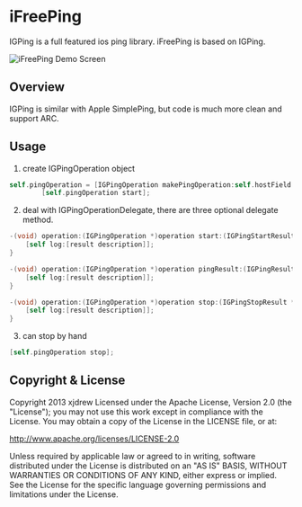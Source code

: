 iFreePing
=========
IGPing is a full featured ios ping library. iFreePing is based on IGPing.

![iFreePing Demo Screen](http://github.com/xjdrew/iFreePing/doc/iFreePing-screen-2013-4-21.png)

Overview
--------
IGPing is similar with Apple SimplePing, but code is much more clean and support ARC.

Usage
----- 
1. create IGPingOperation object
``` objective-c
self.pingOperation = [IGPingOperation makePingOperation:self.hostField.text delegate:self];
        [self.pingOperation start];
```
2. deal with IGPingOperationDelegate, there are three optional delegate method.
``` objective-c
-(void) operation:(IGPingOperation *)operation start:(IGPingStartResult *) result {
    [self log:[result description]];
}

-(void) operation:(IGPingOperation *)operation pingResult:(IGPingResult *)result {
    [self log:[result description]];
}

-(void) operation:(IGPingOperation *)operation stop:(IGPingStopResult *)result {
    [self log:[result description]];
}
```

3. can stop by hand
```objective-c
[self.pingOperation stop];
```

Copyright & License
-------------------
Copyright 2013 xjdrew
Licensed under the Apache License, Version 2.0 (the "License"); you may not use this work except in compliance with the License. You may obtain a copy of the License in the LICENSE file, or at:

http://www.apache.org/licenses/LICENSE-2.0

Unless required by applicable law or agreed to in writing, software distributed under the License is distributed on an "AS IS" BASIS, WITHOUT WARRANTIES OR CONDITIONS OF ANY KIND, either express or implied. See the License for the specific language governing permissions and limitations under the License.
